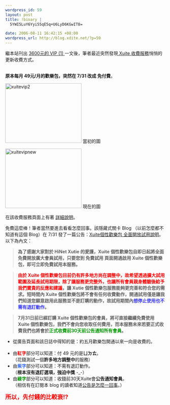 ```yaml
--- 
wordpress_id: 59
layout: post
title: !binary |
  5YWI5LuY6Yyi55qE5q+U6LyD6KGwIT8=

date: 2006-08-11 16:42:15 +08:00
wordpress_url: http://blog.xdite.net/?p=59
---
```

<p>繼本站刊出 <a href="http://xuite-joke.blogspot.com/2006/07/3600-vip-1.html">3600元的 VIP (1) </a>一文後，筆者最近突然發現<a href="http://member.xuite.net/XuiteStore/pay.jsp"> Xuite 收費服務</a>悄悄的更新收費方式。</p><p> <br /> <span style="font-weight: bold">原本每月 49元/月的歡樂包，突然在 7/31 改成 免付費</span>。</p><p>  <a href="http://www.flickr.com/photos/14765209@N00/212363347/" title="Photo Sharing"><img src="http://static.flickr.com/83/212363347_3bfa8ca966_m.jpg" border="0" alt="xuitevip2" width="240" height="187" /></a> 當初的圖</p><p>  <a href="http://www.flickr.com/photos/14765209@N00/212364072/" title="Photo Sharing"><img src="http://static.flickr.com/96/212364072_89963a4372_m.jpg" border="0" alt="xuitevipnew" width="240" height="187" /></a> 現在的圖</p><p>  在該收費服務頁面上有著 <a href="http://blog.xuite.net/myangel168/happy">詳細說明</a>。</p><p>  免費這麼棒！筆者當然要進去看看怎麼回事。該隱藏式關卡 Blog （以前怎麼都不知道有這個 Blog）在 7/31 發了一篇公告：<a href="http://blog.xuite.net/myangel168/happy/7495872">Xuite個性歡樂包 全面開放試用說明</a>。以下為內文：  </p><blockquote style="font-weight: bold">為了感謝大家對於 HiNet Xutie 的愛護，Xuite 個性歡樂包自即日起將全面免費開放廣大會員試用，只要您到 免費試用 頁面開通啟用 Xuite 個性歡樂包，即可立即免費試用本服務。</blockquote><blockquote style="font-weight: bold">  <span style="color: #ff0000">由於 Xuite 個性歡樂包目前仍有許多地方尚在調整中，故希望透過擴大試用範圍及延長試用期限，除了讓服務更完整外，也讓所有會員親身體驗後給予我們寶貴的反應和建議</span>，讓 Xutie 個性歡樂包服務能夠更完善和符合您的需求。短時間內 Xuite 個性歡樂包將不會有任何收費動作，開通試用僅是讓我們知道您願意啟用此服務並不是訂購的動作，故試用期間內<span style="color: #3333ff">想停止使用也不需有退訂動作</span>。</blockquote><blockquote style="font-weight: bold">  7月31日前已經訂購 Xuite 個性歡樂包的會員，將可直接繼續免費使用 Xuite 個性歡樂包，我們不會向您收取任何費用，而本服務未來若要正式收費我們也將會於<span style="color: #009900">正式收費前30天前公告通知所有會員</span>。</blockquote> <ul><li>從廣告頁面和該日誌中得知的是：約五月歡樂包開通以來一向是收費的。<br /><br />  </li><li>由<span style="color: #ff0000; font-weight: bold">紅字</span>部分可以知道：付 49 元的是<span style="font-weight: bold">ㄩㄉㄊ</span>。<br /> （花錢測試一個<span style="font-weight: bold">許多地方調整中</span>的服務）  </li><li>由<span style="color: #3366ff; font-weight: bold">紫字</span>部分可以知道：不需有退訂動作。<br /> （<span style="font-weight: bold">根本沒有退訂選項，強迫中獎</span> -_-）  </li><li>由<span style="color: #009900; font-weight: bold">綠字</span>部分可以知道：收錢前30天Xuite會<span style="font-weight: bold">公告通知會員</span>。<br /> （相信有在訂閱本 blog 的讀者知道<a href="http://xuite-joke.blogspot.com/2006/08/xuite_09.html" target="_blank">公告是怎麼一回事</a>。） </li></ul> <span style="font-weight: bold; font-size: 130%"> <span style="color: #ff0000">所以，先付錢的比較衰!?</span></span>
